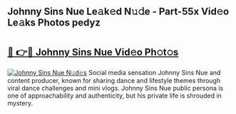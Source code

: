 ## Johnny Sins Nue Le𝚊k𝚎d N𝚞𝚍e - Part-55x Vid𝚎o Le𝚊ks Photos pedyz

# <h2><a href="http://fb1qih.evod.top/?m=Johnny+Sins+Nue">🔗 👉🔴 Johnny Sins Nue Vid𝚎o Ph𝚘t𝚘s</a></h2>

[![Johnny Sins Nue N𝚞d𝚎s](https://i.imgur.com/8V9OHl7.gif)](http://fb1qih.evod.top/?m=Johnny+Sins+Nue)
Social media sensation Johnny Sins Nue and content producer, known for sharing dance and lifestyle themes through viral dance challenges and mini vlogs. Johnny Sins Nue public persona is one of approachability and authenticity, but his private life is shrouded in mystery. 
